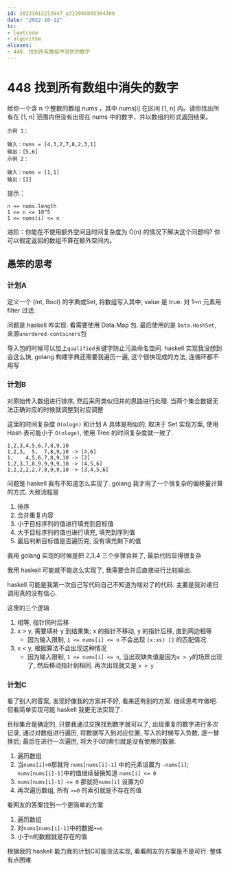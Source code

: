 ```yaml
---
id: 20221012213947_a31294bb45304309
date: "2022-10-12"
tc:
- leetcode
- algorithm
aliases:
- 448. 找到所有数组中消失的数字
---
```


# 448 找到所有数组中消失的数字

给你一个含 n 个整数的数组 nums ，其中 nums[i] 在区间 [1, n] 内。请你找出所有在 [1, n] 范围内但没有出现在 nums 中的数字，并以数组的形式返回结果。


```
示例 1：

输入：nums = [4,3,2,7,8,2,3,1]
输出：[5,6]
示例 2：

输入：nums = [1,1]
输出：[2]
```


提示：
```
n == nums.length
1 <= n <= 10^5
1 <= nums[i] <= n
```
进阶：你能在不使用额外空间且时间复杂度为 O(n) 的情况下解决这个问题吗? 你可以假定返回的数组不算在额外空间内。

## 愚笨的思考

### 计划A

定义一个 (Int, Bool) 的字典或Set, 将数组写入其中, value 是 true. 对 1\~n 元素用 filter 过滤.

问题是 haskell 咋实现. 看需要使用 Data.Map 包. 最后使用的是 `Data.HashSet`, 来源`unordered-containers`包

导入包的时候可以加上`qualified`关键字防止污染命名空间. haskell 实现我没想到会这么快, golang 构建字典还需要我遍历一遍, 这个很快现成的方法, 连循环都不用写

### 计划B

对原始传入数组进行排序, 然后采用类似归并的思路进行处理. 当两个集合数据无法正确对应的时候就调整到对应调整

这里的时间复杂度 `O(nlogn)` 和计划 A 具体是相似的, 取决于 Set 实现方案, 使用 Hash 表可能小于 `O(nlogn)`, 使用 Tree 的时间复杂度就一致了.

```
1,2,3,4,5,6,7,8,9,10
1,2,3,  5,  7,8,9,10 -> [4,6]
1,    4,5,6,7,8,9,10 -> [2]
1,2,3,7,8,9,9,9,9,10 -> [4,5,6]
1,2,2,2,2,7,8,9,9,10 -> [3,4,5,6]
```

问题是 haskell 我有不知道怎么实现了. golang 我才用了一个很复杂的偏移量计算的方式. 大致流程是
1. 排序
2. 合并重复内容
3. 小于目标序列的值进行填充到目标值
4. 大于目标序列的值也进行填充, 填充到序列值
5. 最后判断目标值是否遍历完, 没有填充剩下的值

我用 golang 实现的时候是把 2,3,4 三个步骤合并了, 最后代码显得很复杂

我用 haskell 可能就不能这么实现了, 我需要合并后直接进行比较输出.

haskell 可能是我第一次自己写代码自己不知道为啥对了的代码. 主要是我对递归调用真的没有信心.

这里的三个逻辑
1. 相等, 指针同时后移
2. x > y, 需要填补 y 到结果集; x 的指针不移动, y 的指针后移, 直到两边相等
    * 因为输入限制, `1 <= nums[i] <= n` 不会出现 `(x:xs) []` 的匹配情况.
3. x < y, 根据算法不会出现这种情况
    * 因为输入限制, `1 <= nums[i] <= n`, 当出现缺失值是因为`x > y`的场景出现了, 然后移动指针到相同. 再次出现就又是 `x > y`

### 计划C

看了别人的答案, 发现好像我的方案并不好, 看来还有别的方案. 继续思考咋做吧. 但看简单实现可能 haskell 我更无法实现了.

目标集合是确定的, 只要我通过交换找到数字就可以了, 出现重复的数字进行多次记录, 通过对数组进行遍历, 将数据写入到对应位置, 写入的时候写入负数, 逐一替换后; 最后在进行一次遍历, 将大于0的索引就是没有使用的数据.

1. 遍历数组
2. 当`nums[i]>0`那就将 `nums[nums[i]-1]` 中的元素设置为 `-nums[i]`; `nums[nums[i]-1]`中的值继续替换知道 `nums[i] <= 0`
3. `nums[nums[i]-1] <= 0` 那就将`nums[i]` 设置为0
4. 再次遍历数组, 所有 `>=0` 的索引就是不存在的值

看网友的答案找到一个更简单的方案

1. 遍历数组
2. 对`nums[nums[i]-1]`中的数据`+=n`
3. 小于n的数据就是存在的值

根据我的 haskell 能力我的计划C可能没法实现, 看看网友的方案是不是可行. 整体有点困难


